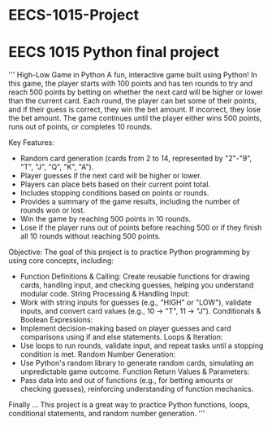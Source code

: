 # EECS-1015-Project
# EECS 1015 Python final project

'''
High-Low Game in Python
A fun, interactive game built using Python! In this game, the player starts with 100 points and has ten rounds to try and reach 500 points by betting on whether the next card will be higher or lower than the current card. Each round, the player can bet some of their points, and if their guess is correct, they win the bet amount. If incorrect, they lose the bet amount. The game continues until the player either wins 500 points, runs out of points, or completes 10 rounds.

Key Features:
- Random card generation (cards from 2 to 14, represented by "2"-"9", "T", "J", "Q", "K", "A").
- Player guesses if the next card will be higher or lower.
- Players can place bets based on their current point total.
- Includes stopping conditions based on points or rounds.
- Provides a summary of the game results, including the number of rounds won or lost.
- Win the game by reaching 500 points in 10 rounds.
- Lose if the player runs out of points before reaching 500 or if they finish all 10 rounds without reaching 500 points.

Objective:
The goal of this project is to practice Python programming by using core concepts, including:
- Function Definitions & Calling:
  Create reusable functions for drawing cards, handling input, and checking guesses, helping you understand modular code.
String Processing & Handling Input:
- Work with string inputs for guesses (e.g., "HIGH" or "LOW"), validate inputs, and convert card values (e.g., 10 -> "T", 11 -> "J").
Conditionals & Boolean Expressions:
- Implement decision-making based on player guesses and card comparisons using if and else statements.
Loops & Iteration:
- Use loops to run rounds, validate input, and repeat tasks until a stopping condition is met.
Random Number Generation:
- Use Python's random library to generate random cards, simulating an unpredictable game outcome.
Function Return Values & Parameters:
- Pass data into and out of functions (e.g., for betting amounts or checking guesses), reinforcing understanding of function mechanics.

Finally ...
This project is a great way to practice Python functions, loops, conditional statements, and random number generation.
'''
